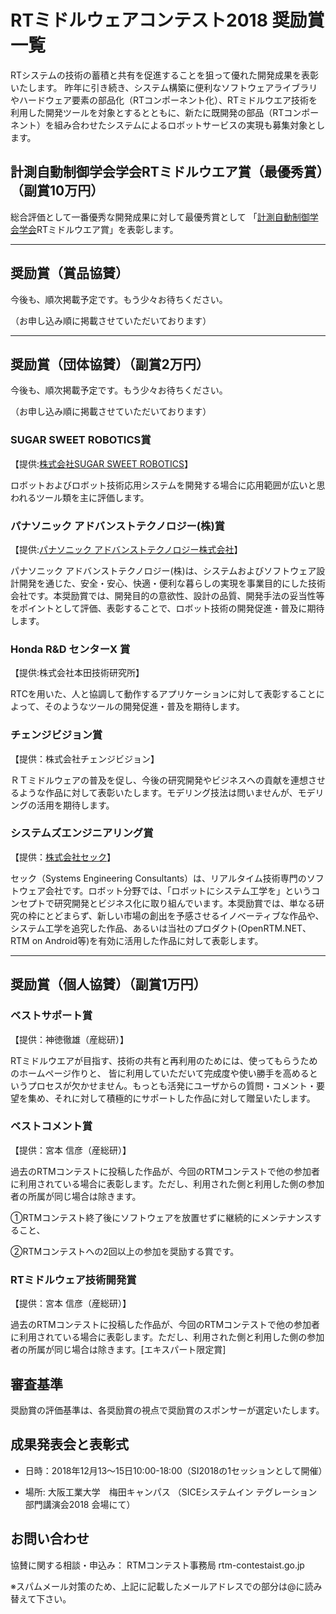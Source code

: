 <a name="contets2018-award"></a>

# RTミドルウェアコンテスト2018 奨励賞一覧

RTシステムの技術の蓄積と共有を促進することを狙って優れた開発成果を表彰いたします。 昨年に引き続き、システム構築に便利なソフトウェアライブラリやハードウェア要素の部品化（RTコンポーネント化）、RTミドルウエア技術を利用した開発ツールを対象とするとともに、新たに既開発の部品（RTコンポーネント）を組み合わせたシステムによるロボットサービスの実現も募集対象とします。


## 計測自動制御学会学会RTミドルウエア賞（最優秀賞）（副賞10万円）

総合評価として一番優秀な開発成果に対して最優秀賞として 「[計測自動制御学会学会](http://www.sice.jp/)RTミドルウエア賞」を表彰します。

<hr>

## 奨励賞（賞品協賛）

今後も、順次掲載予定です。もう少々お待ちください。

（お申し込み順に掲載させていただいております）

<hr>

## 奨励賞（団体協賛）（副賞2万円）

今後も、順次掲載予定です。もう少々お待ちください。

（お申し込み順に掲載させていただいております）

### SUGAR SWEET ROBOTICS賞

【提供:[株式会社SUGAR SWEET ROBOTICS](http://sugarsweetrobotics.com/)】

ロボットおよびロボット技術応用システムを開発する場合に応用範囲が広いと思われるツール類を主に評価します。


### パナソニック アドバンストテクノロジー(株)賞

【提供:[パナソニック アドバンストテクノロジー株式会社](http://www.panasonic.com/jp/company/pad.html)】

パナソニック アドバンストテクノロジー(株)は、システムおよびソフトウェア設計開発を通じた、安全・安心、快適・便利な暮らしの実現を事業目的にした技術会社です。本奨励賞では、開発目的の意欲性、設計の品質、開発手法の妥当性等をポイントとして評価、表彰することで、ロボット技術の開発促進・普及に期待します。


### Honda R&D センターX 賞

【提供:株式会社本田技術研究所】

RTCを用いた、人と協調して動作するアプリケーションに対して表彰することによって、そのようなツールの開発促進・普及を期待します。


### チェンジビジョン賞

【提供：株式会社チェンジビジョン】

ＲＴミドルウェアの普及を促し、今後の研究開発やビジネスへの貢献を連想させるような作品に対して表彰いたします。モデリング技法は問いませんが、モデリングの活用を期待します。


### システムズエンジニアリング賞

【提供：[株式会社セック](http://www.sec.co.jp/)】

セック（Systems Engineering Consultants）は、リアルタイム技術専門のソフトウェア会社です。ロボット分野では、「ロボットにシステム工学を」というコンセプトで研究開発とビジネス化に取り組んでいます。本奨励賞では、単なる研究の枠にとどまらず、新しい市場の創出を予感させるイノベーティブな作品や、システム工学を追究した作品、あるいは当社のプロダクト(OpenRTM.NET、RTM on Android等)を有効に活用した作品に対して表彰します。

<hr>

## 奨励賞（個人協賛）（副賞1万円）

### ベストサポート賞

【提供：神徳徹雄（産総研）】

RTミドルウエアが目指す、技術の共有と再利用のためには、使ってもらうためのホームページ作りと、 皆に利用していただいて完成度や使い勝手を高めるというプロセスが欠かせません。もっとも活発にユーザからの質問・コメント・要望を集め、それに対して積極的にサポートした作品に対して贈呈いたします。

### ベストコメント賞

【提供：宮本 信彦（産総研）】

過去のRTMコンテストに投稿した作品が、今回のRTMコンテストで他の参加者に利用されている場合に表彰します。ただし、利用された側と利用した側の参加者の所属が同じ場合は除きます。

①RTMコンテスト終了後にソフトウェアを放置せずに継続的にメンテナンスすること、

②RTMコンテストへの2回以上の参加を奨励する賞です。

### RTミドルウェア技術開発賞

【提供：宮本 信彦（産総研）】

過去のRTMコンテストに投稿した作品が、今回のRTMコンテストで他の参加者に利用されている場合に表彰します。ただし、利用された側と利用した側の参加者の所属が同じ場合は除きます。[エキスパート限定賞]


## 審査基準

奨励賞の評価基準は、各奨励賞の視点で奨励賞のスポンサーが選定いたします。

## 成果発表会と表彰式

- 日時：2018年12月13～15日10:00-18:00（SI2018の1セッションとして開催）

- 場所: 大阪工業大学　梅田キャンパス （SICEシステムイン テグレーション部門講演会2018 会場にて）

## お問い合わせ

協賛に関する相談・申込み： RTMコンテスト事務局 rtm-contest<at>aist.go.jp

※スパムメール対策のため、上記に記載したメールアドレスで<at>の部分は@に読み替えて下さい。




